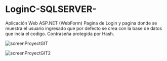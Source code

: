 # LoginC-SQLSERVER-
Aplicación Web ASP.NET (WebForm)
Pagina de Login y pagina donde se muestra el usuario ingresado que por defecto se crea con la base de datos que incia el codigo. Contraseña protegida por Hash.


![screenProyectGIT](https://github.com/Dyehuthy-mes/LoginC-SQLSERVER-/assets/74215999/3812bf11-fd67-4a6b-b8de-cd9d68f8a8e9)


![screenProyectGIT2](https://github.com/Dyehuthy-mes/LoginC-SQLSERVER-/assets/74215999/94c291b8-06d4-40ad-b204-0907d2adb5a5)
